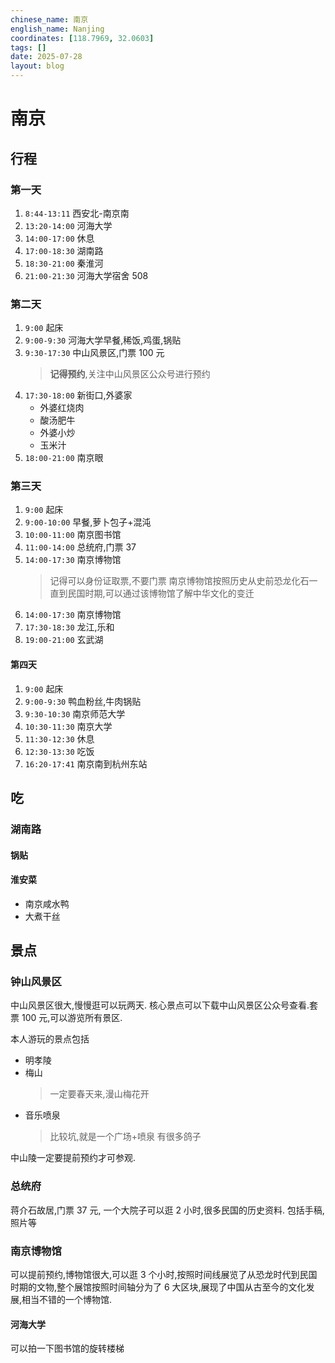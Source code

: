 ```yaml
---
chinese_name: 南京
english_name: Nanjing
coordinates: [118.7969, 32.0603]
tags: []
date: 2025-07-28
layout: blog
---
```


# 南京

## 行程

### 第一天

1. `8:44-13:11` 西安北-南京南
2. `13:20-14:00` 河海大学
3. `14:00-17:00` 休息
4. `17:00-18:30` 湖南路
5. `18:30-21:00` 秦淮河
6. `21:00-21:30` 河海大学宿舍 508

### 第二天

1. `9:00` 起床
2. `9:00-9:30` 河海大学早餐,稀饭,鸡蛋,锅贴
3. `9:30-17:30` 中山风景区,门票 100 元
   > **记得预约**,关注中山风景区公众号进行预约
4. `17:30-18:00` 新街口,外婆家
   - 外婆红烧肉
   - 酸汤肥牛
   - 外婆小炒
   - 玉米汁
5. `18:00-21:00` 南京眼

### 第三天

1. `9:00` 起床
2. `9:00-10:00` 早餐,萝卜包子+混沌
3. `10:00-11:00` 南京图书馆
4. `11:00-14:00` 总统府,门票 37
5. `14:00-17:30` 南京博物馆
   > 记得可以身份证取票,不要门票
   > 南京博物馆按照历史从史前恐龙化石一直到民国时期,可以通过该博物馆了解中华文化的变迁
6. `14:00-17:30` 南京博物馆
7. `17:30-18:30` 龙江,乐和
8. `19:00-21:00` 玄武湖

#### 第四天

1. `9:00` 起床
2. `9:00-9:30` 鸭血粉丝,牛肉锅贴
3. `9:30-10:30` 南京师范大学
4. `10:30-11:30` 南京大学
5. `11:30-12:30` 休息
6. `12:30-13:30` 吃饭
7. `16:20-17:41` 南京南到杭州东站

## 吃

### 湖南路

#### 锅贴

#### 淮安菜

- 南京咸水鸭
- 大煮干丝

## 景点

### 钟山风景区

中山风景区很大,慢慢逛可以玩两天.
核心景点可以下载中山风景区公众号查看.套票 100 元,可以游览所有景区.

本人游玩的景点包括

- 明孝陵
- 梅山
  > 一定要春天来,漫山梅花开
- 音乐喷泉
  > 比较坑,就是一个广场+喷泉 有很多鸽子

中山陵一定要提前预约才可参观.

### 总统府

蒋介石故居,门票 37 元,
一个大院子可以逛 2 小时,很多民国的历史资料.
包括手稿,照片等

### 南京博物馆

可以提前预约,博物馆很大,可以逛 3 个小时,按照时间线展览了从恐龙时代到民国时期的文物,整个展馆按照时间轴分为了 6 大区块,展现了中国从古至今的文化发展,相当不错的一个博物馆.

#### 河海大学

可以拍一下图书馆的旋转楼梯
